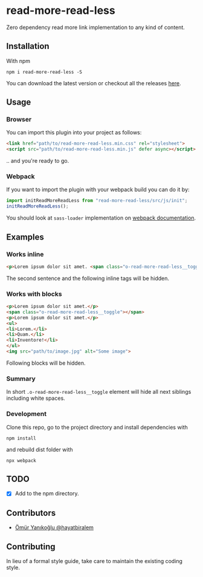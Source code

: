 # read-more-read-less
Zero dependency read more link implementation to any kind of content.

## Installation

With npm

```
npm i read-more-read-less -S
```

You can download the latest version or checkout all the releases [here](https://github.com/hayatbiralem/read-more-read-less/releases).

## Usage

### Browser

You can import this plugin into your project as follows:

```html
<link href="path/to/read-more-read-less.min.css" rel="stylesheet">
<script src="path/to/read-more-read-less.min.js" defer async></script>
```

.. and you're ready to go.

### Webpack

If you want to import the plugin with your webpack build you can do it by:

```js
import initReadMoreReadLess from "read-more-read-less/src/js/init";
initReadMoreReadLess();
```

You should look at `sass-loader` implementation on [webpack documentation](https://webpack.js.org/loaders/sass-loader/).

## Examples

### Works inline

```html
<p>Lorem ipsum dolor sit amet. <span class="o-read-more-read-less__toggle"></span> Lorem ipsum dolor sit amet. <span>Some</span> <strong>useful</strong> <em>tags</em>.</p>
```

The second sentence and the following inline tags will be hidden.

### Works with blocks

```html
<p>Lorem ipsum dolor sit amet.</p>
<span class="o-read-more-read-less__toggle"></span>
<p>Lorem ipsum dolor sit amet.</p>
<ul>
<li>Lorem.</li>
<li>Quam.</li>
<li>Inventore!</li>
</ul>
<img src="path/to/image.jpg" alt="Some image">
```

Following blocks will be hidden.


### Summary

In short `.o-read-more-read-less__toggle` element will hide all next siblings including white spaces.

### Development

Clone this repo, go to the project directory and install dependencies with

```
npm install
```

and rebuild dist folder with

```
npx webpack
```

## TODO

- [x] Add to the npm directory.

## Contributors

- [Ömür Yanıkoğlu @hayatbiralem](https://twitter.com/hayatbiralem)

## Contributing

In lieu of a formal style guide, take care to maintain the existing coding style.
